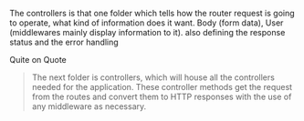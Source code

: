 The controllers is that one folder which tells how the router request is going to operate, what kind of information does it want. Body (form data), User (middlewares mainly display information to it). also defining the response status and the error handling

Quite on Quote

>The next folder is controllers, which will house all the controllers needed for the application. These controller methods get the request from the routes and convert them to HTTP responses with the use of any middleware as necessary.